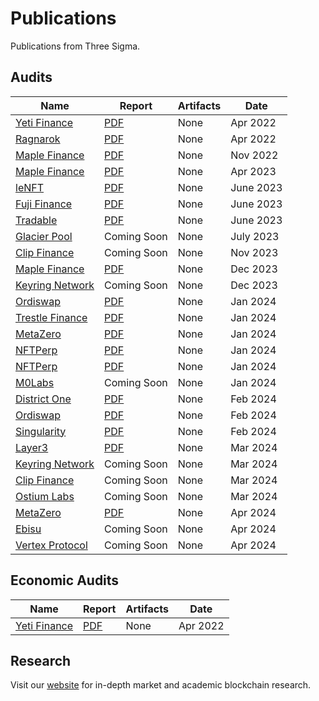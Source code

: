 # Publications
Publications from Three Sigma.


## Audits
| Name | Report | Artifacts | Date |
| ---- | ------ | --------- | ---- |
| [Yeti Finance](https://yetifinance.co/) | [PDF](audits/yeti-finance/Yeti_Finance_Audit.pdf) | None | Apr 2022 |
| [Ragnarok](https://ragnarok.xyz/) | [PDF](audits/ragnarok/Ragnarok_Audit.pdf) | None | Apr 2022 |
| [Maple Finance](https://www.maple.finance/) | [PDF](audits/maple-finance/Maple_Finance_V2_Audit.pdf) | None | Nov 2022 |
| [Maple Finance](https://www.maple.finance/) | [PDF](audits/maple-finance-2/Maple_Finance_V2-Audit_202306.pdf) | None | Apr 2023 |
| [leNFT](https://lenft.fi/) | [PDF](audits/leNFT/leNFT_Audit.pdf) | None | June 2023 |
| [Fuji Finance](https://fuji.finance/) | [PDF](audits/fuji/fuji_Audit.pdf) | None | June 2023 |
| [Tradable](https://www.tradable.trade/) | [PDF](audits/tradable/tradable-report_June2023.pdf) | None | June 2023 |
| [Glacier Pool](https://twitter.com/glacier_pool) | Coming Soon | None | July 2023 |
| [Clip Finance](https://www.clip.finance/) | Coming Soon | None | Nov 2023 |
| [Maple Finance](https://www.maple.finance/) | [PDF](audits/maple-finance-3/Maple_V2_Q42023.pdf) | None | Dec 2023 |
| [Keyring Network](https://www.keyring.network/) | Coming Soon | None | Dec 2023 |
| [Ordiswap](https://ordiswap.fi/) | [PDF](audits/ordiswap-amm/ordiswap_amm_audit_v1.pdf) | None | Jan 2024 |
| [Trestle Finance](https://www.trestleprotocol.io/) | [PDF](audits/trestle-finance/Trestle_token_audit.pdf) | None | Jan 2024 |
| [MetaZero](https://metazero.gg//) | [PDF](audits/metazero/MetazeroVortexAudit.pdf) | None | Jan 2024 |
| [NFTPerp](https://nftperp.xyz/) | [PDF](audits/NFTPerp/NFTPerp_1st_audit_report.pdf) | None | Jan 2024 |
| [NFTPerp](https://nftperp.xyz/) | [PDF](audits/NFTPerp-2/NFTPerp_2nd_audit_report.pdf) | None | Jan 2024 |
| [M0Labs](https://www.m0.org/) | Coming Soon | None | Jan 2024 |
| [District One](https://districtone.io/) | [PDF](audits/DistrictOne/ThreeSigma-Audit-Report-DistrictOne.pdf) | None | Feb 2024 |
| [Ordiswap](https://ordiswap.fi/) | [PDF](audits/ordiswap-token/ordiswap_token_audit.pdf) | None | Feb 2024 |
| [Singularity](https://www.thesingularity.network/) | [PDF](audits/singularity/Singularity.pdf) | None | Feb 2024 |
| [Layer3](https://layer3.xyz/) | [PDF](audits/layer3/layer3audit.pdf) | None | Mar 2024 |
| [Keyring Network](https://www.keyring.network/) | Coming Soon | None | Mar 2024 |
| [Clip Finance](https://www.clip.finance/) | Coming Soon | None | Mar 2024 |
| [Ostium Labs](https://www.ostium.io/) | Coming Soon | None | Mar 2024 |
| [MetaZero](https://metazero.gg//) | [PDF](audits/metazero-2/MetazeroStakingAudit.pdf) | None | Apr 2024 |
| [Ebisu](https://ebisu.finance/) | Coming Soon | None | Apr 2024 |
| [Vertex Protocol](https://vertexprotocol.com/) | Coming Soon | None | Apr 2024 |



## Economic Audits
| Name | Report | Artifacts | Date |
| ---- | ------ | --------- | ---- |
| [Yeti Finance](https://yetifinance.co/) | [PDF](economic-reports/yeti-finance/Yeti_Finance_EconomicReport.pdf) | None | Apr 2022 |

## Research
Visit our [website](https://threesigma.xyz/blog) for in-depth market and academic blockchain research.
